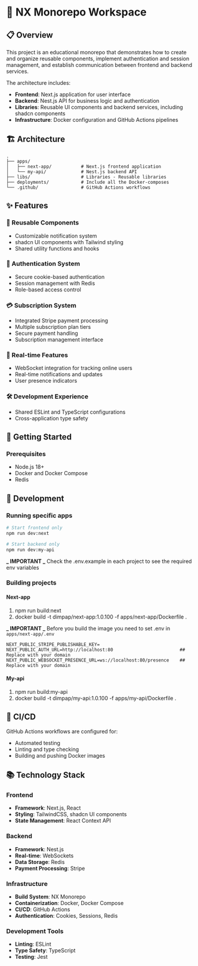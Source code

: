 # 🚀 NX Monorepo Workspace


## 📋 Overview

This project is an educational monorepo that demonstrates how to create and organize reusable components, implement authentication and session management, and establish communication between frontend and backend services. 

The architecture includes:

- **Frontend**: Next.js application for user interface
- **Backend**: Nest.js API for business logic and authentication
- **Libraries**: Reusable UI components and backend services, including shadcn components
- **Infrastructure**: Docker configuration and GitHub Actions pipelines

## 🏗️ Architecture

```
.
├── apps/
│   ├── next-app/           # Next.js frontend application
│   └── my-api/             # Nest.js backend API
├── libs/                   # Libraries - Reusable libraries
├── deployments/            # Include all the Docker-composes
└── .github/                # GitHub Actions workflows
```

## ✨ Features

### 🔄 Reusable Components

- Customizable notification system
- shadcn UI components with Tailwind styling
- Shared utility functions and hooks

### 🔐 Authentication System

- Secure cookie-based authentication
- Session management with Redis
- Role-based access control

### 💳 Subscription System

- Integrated Stripe payment processing
- Multiple subscription plan tiers
- Secure payment handling
- Subscription management interface

### 👥 Real-time Features

- WebSocket integration for tracking online users
- Real-time notifications and updates
- User presence indicators

### 🛠️ Development Experience

- Shared ESLint and TypeScript configurations
- Cross-application type safety

## 🚀 Getting Started

### Prerequisites

- Node.js 18+
- Docker and Docker Compose
- Redis

## 🔧 Development

### Running specific apps

```bash
# Start frontend only
npm run dev:next

# Start backend only
npm run dev:my-api

```

**_ IMPORTANT _**  Check the .env.example in each project to see the required env variables

### Building projects

#### Next-app

1. npm run build:next
2. docker build -t dimpap/next-app:1.0.100 -f apps/next-app/Dockerfile .

**_ IMPORTANT _**
Before you build the image you need to set .env in `apps/next-app/.env`

```.env
NEXT_PUBLIC_STRIPE_PUBLISHABLE_KEY=
NEXT_PUBLIC_AUTH_URL=http://localhost:80                         ##  Replace with your domain
NEXT_PUBLIC_WEBSOCKET_PRESENCE_URL=ws://localhost:80/presence    ## Replace with your domain
```

#### My-api

1. npm run build:my-api
2. docker build -t dimpap/my-api:1.0.100 -f apps/my-api/Dockerfile .

## 🔄 CI/CD

GitHub Actions workflows are configured for:

- Automated testing
- Linting and type checking
- Building and pushing Docker images

## 📚 Technology Stack

### Frontend
- **Framework**: Next.js, React
- **Styling**: TailwindCSS, shadcn UI components
- **State Management**: React Context API

### Backend
- **Framework**: Nest.js
- **Real-time**: WebSockets
- **Data Storage**: Redis
- **Payment Processing**: Stripe

### Infrastructure
- **Build System**: NX Monorepo
- **Containerization**: Docker, Docker Compose
- **CI/CD**: GitHub Actions
- **Authentication**: Cookies, Sessions, Redis

### Development Tools
- **Linting**: ESLint
- **Type Safety**: TypeScript
- **Testing**: Jest
